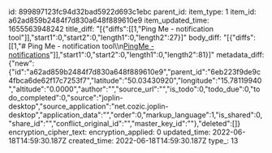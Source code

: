id: 899897123fc94d32bad5922d693c1ebc
parent_id: 
item_type: 1
item_id: a62ad859b2484f7d830a648f889610e9
item_updated_time: 1655563948242
title_diff: "[{\"diffs\":[[1,\"Ping Me - notification tool\"]],\"start1\":0,\"start2\":0,\"length1\":0,\"length2\":27}]"
body_diff: "[{\"diffs\":[[1,\"# Ping Me - notification tool\\\n[PingMe - notifications](https://pingme.lmno.pk/#/)\"]],\"start1\":0,\"start2\":0,\"length1\":0,\"length2\":81}]"
metadata_diff: {"new":{"id":"a62ad859b2484f7d830a648f889610e9","parent_id":"6eb223f9de9c4fbca6de62f17c7253f7","latitude":"50.03430920","longitude":"15.78119940","altitude":"0.0000","author":"","source_url":"","is_todo":0,"todo_due":0,"todo_completed":0,"source":"joplin-desktop","source_application":"net.cozic.joplin-desktop","application_data":"","order":0,"markup_language":1,"is_shared":0,"share_id":"","conflict_original_id":"","master_key_id":""},"deleted":[]}
encryption_cipher_text: 
encryption_applied: 0
updated_time: 2022-06-18T14:59:30.187Z
created_time: 2022-06-18T14:59:30.187Z
type_: 13